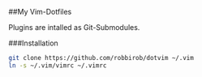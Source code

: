 ##My Vim-Dotfiles

Plugins are intalled as Git-Submodules.

###Installation

```bash
git clone https://github.com/robbirob/dotvim ~/.vim
ln -s ~/.vim/vimrc ~/.vimrc
```
